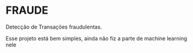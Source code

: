 # FRAUDE
Detecção de Transações fraudulentas.

Esse projeto está bem simples, ainda não fiz a parte de machine learning nele
